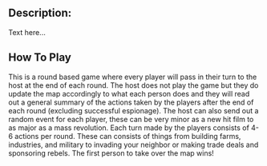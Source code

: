 ## Description:

Text here...

## How To Play

This is a round based game where every player will pass in their turn to the host at the end of each round. The host does not play the game but they do update the map accordingly to what each person does and they will read out a general summary of the actions taken by the players after the end of each round (excluding successful espionage). The host can also send out a random event for each player, these can be very minor as a new hit film to as major as a mass revolution. Each turn made by the players consists of 4-6 actions per round. These can consists of things from building farms, industries, and military to invading your neighbor or making trade deals and sponsoring rebels. The first person to take over the map wins!

